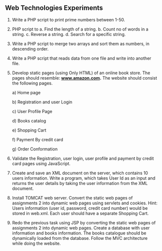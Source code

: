 ## Web Technologies Experiments
1. Write a PHP script to print prime numbers between 1-50.
2. PHP script to
a. Find the length of a string.
b. Count no of words in a string.
c. Reverse a string.
d. Search for a specific string.

3. Write a PHP script to merge two arrays and sort them as numbers, in descending order.
4. Write a PHP script that reads data from one file and write into another file.
5. Develop static pages (using Only HTML) of an online book store. The pages should resemble:
**www.amazon.com.** The website should consist the following pages.
  
      a) Home page
  
      b) Registration and user Login
   
      c) User Profile Page
  
      d) Books catalog
  
      e) Shopping Cart
  
      f) Payment By credit card
  
      g) Order Conformation
  
6. Validate the Registration, user login, user profile and payment by credit card pages using
JavaScript.
7. Create and save an XML document on the server, which contains 10 users information. Write
a program, which takes User Id as an input and returns the user details by taking the user
information from the XML document.
8. Install TOMCAT web server. Convert the static web pages of assignments 2 into dynamic web
pages using servlets and cookies. Hint: Users information (user id, password, credit card
number) would be stored in web.xml. Each user should have a separate Shopping Cart.
9. Redo the previous task using JSP by converting the static web pages of assignments 2 into
dynamic web pages. Create a database with user information and books information. The
books catalogue should be dynamically loaded from the database. Follow the MVC architecture
while doing the website.
